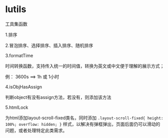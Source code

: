 # lutils
工具集函数

1.排序

2.冒泡排序、选择排序、插入排序、随机排序

3.formatTime

时间转换函数，支持传入统一的时间值，转换为英文或中文便于理解的展示方式；

例： 3600s ==> 1h 或 1小时

4.isObjHasAssign

判断object有没有assign方法，若没有，则添加该方法

5.htmlLock

为html添加layout-scroll-fixed类名，同时添加
`.layout-scroll-fixed{
    height: 100%;
    overflow: hidden;
}`
样式，以解决有弹框弹出，页面后面仍可以滑动的问题，或者处理特定此类需求。
